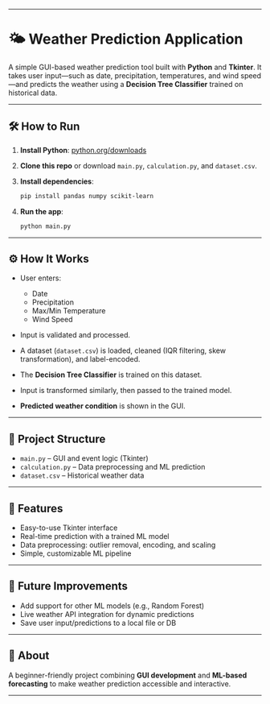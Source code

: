 
---

# 🌤️ Weather Prediction Application

A simple GUI-based weather prediction tool built with **Python** and **Tkinter**. It takes user input—such as date, precipitation, temperatures, and wind speed—and predicts the weather using a **Decision Tree Classifier** trained on historical data.

---

## 🛠️ How to Run

1. **Install Python**: [python.org/downloads](https://www.python.org/downloads/)
2. **Clone this repo** or download `main.py`, `calculation.py`, and `dataset.csv`.
3. **Install dependencies**:

   ```bash
   pip install pandas numpy scikit-learn
   ```
4. **Run the app**:

   ```bash
   python main.py
   ```

---

## ⚙️ How It Works

* User enters:

  * Date
  * Precipitation
  * Max/Min Temperature
  * Wind Speed
* Input is validated and processed.
* A dataset (`dataset.csv`) is loaded, cleaned (IQR filtering, skew transformation), and label-encoded.
* The **Decision Tree Classifier** is trained on this dataset.
* Input is transformed similarly, then passed to the trained model.
* **Predicted weather condition** is shown in the GUI.

---

## 📁 Project Structure

* `main.py` – GUI and event logic (Tkinter)
* `calculation.py` – Data preprocessing and ML prediction
* `dataset.csv` – Historical weather data

---

## 🚀 Features

* Easy-to-use Tkinter interface
* Real-time prediction with a trained ML model
* Data preprocessing: outlier removal, encoding, and scaling
* Simple, customizable ML pipeline

---

## 🧪 Future Improvements

* Add support for other ML models (e.g., Random Forest)
* Live weather API integration for dynamic predictions
* Save user input/predictions to a local file or DB

---

## 📌 About

A beginner-friendly project combining **GUI development** and **ML-based forecasting** to make weather prediction accessible and interactive.

---

